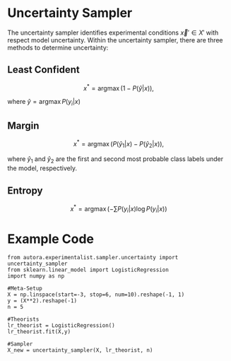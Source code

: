 # Uncertainty Sampler

The uncertainty sampler identifies experimental conditions $\vec{x}' \in X'$ with respect model uncertainty. Within the uncertainty sampler, there are three methods to determine uncertainty:

## Least Confident
$$
x^* = \operatorname{argmax} \left( 1-P(\hat{y}|x) \right),
$$

where $\hat{y} = \operatorname{argmax} P(y_i|x)$

## Margin

$$
x^* = \operatorname{argmax} \left( P(\hat{y}_1|x) - P(\hat{y}_2|x) \right),
$$

where $\hat{y}_1$ and $\hat{y}_2$ are the first and second most probable class labels under the model, respectively.

## Entropy
$$ 
x^* = \operatorname{argmax} \left( - \sum P(y_i|x)\operatorname{log} P(y_i|x) \right)
$$

# Example Code

```
from autora.experimentalist.sampler.uncertainty import uncertainty_sampler
from sklearn.linear_model import LogisticRegression
import numpy as np

#Meta-Setup
X = np.linspace(start=-3, stop=6, num=10).reshape(-1, 1)
y = (X**2).reshape(-1)
n = 5

#Theorists
lr_theorist = LogisticRegression()
lr_theorist.fit(X,y)

#Sampler
X_new = uncertainty_sampler(X, lr_theorist, n)
```
